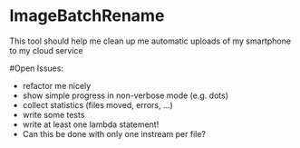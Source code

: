# ImageBatchRename
This tool should help me clean up me automatic uploads of my smartphone to my cloud service

#Open Issues:
* refactor me nicely
 * show simple progress in non-verbose mode (e.g. dots)
* collect statistics (files moved, errors, ...)
* write some tests
* write at least one lambda statement!
* Can this be done with only one instream per file?



